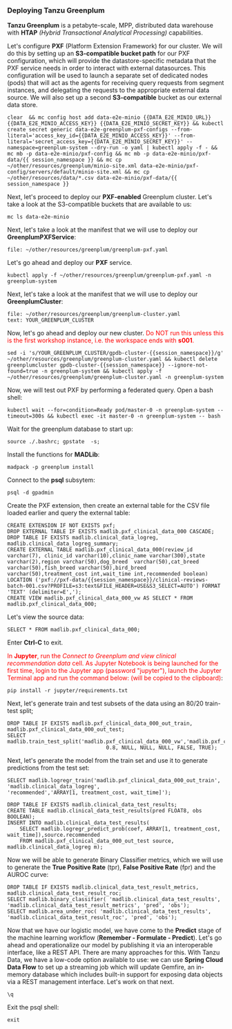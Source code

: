 
### Deploying Tanzu Greenplum

**Tanzu Greenplum** is a petabyte-scale, MPP,  distributed data warehouse with **HTAP** _(Hybrid Transactional Analytical Processing)_ capabilities.

Let's configure **PXF** (Platform Extension Framework) for our cluster. We will do this by setting up an **S3-compatible bucket path** for our PXF configuration, which will provide the datastore-specific metadata that the PXF service needs in order to interact with external datasources. This configuration will be used to launch a separate set of dedicated nodes (pods) that will act as the agents for receiving query requests from segment instances, and delegating the requests to the appropriate external data source. We will also set up a second **S3-compatible**  bucket as our external data store. 

```execute
clear  && mc config host add data-e2e-minio {{DATA_E2E_MINIO_URL}} {{DATA_E2E_MINIO_ACCESS_KEY}} {{DATA_E2E_MINIO_SECRET_KEY}} && kubectl create secret generic data-e2e-greenplum-pxf-configs --from-literal='access_key_id={{DATA_E2E_MINIO_ACCESS_KEY}}' --from-literal='secret_access_key={{DATA_E2E_MINIO_SECRET_KEY}}' --namespace=greenplum-system --dry-run -o yaml | kubectl apply -f - && mc mb -p data-e2e-minio/pxf-config && mc mb -p data-e2e-minio/pxf-data/{{ session_namespace }} && mc cp ~/other/resources/greenplum/minio-site.xml data-e2e-minio/pxf-config/servers/default/minio-site.xml && mc cp ~/other/resources/data/*.csv data-e2e-minio/pxf-data/{{ session_namespace }}
```

Next, let's proceed to deploy our **PXF-enabled** Greenplum cluster. Let's take a look at the S3-compatible buckets that are available to us:

```execute
mc ls data-e2e-minio
```

Next, let's take a look at the manifest that we will use to deploy our **GreenplumPXFService**:

```editor:open-file
file: ~/other/resources/greenplum/greenplum-pxf.yaml
```

Let's go ahead and deploy our **PXF** service.

```execute
kubectl apply -f ~/other/resources/greenplum/greenplum-pxf.yaml -n greenplum-system
```

Next, let's take a look at the manifest that we will use to deploy our **GreenplumCluster**:
```editor:select-matching-text
file: ~/other/resources/greenplum/greenplum-cluster.yaml
text: YOUR_GREENPLUM_CLUSTER
```

Now, let's go ahead and deploy our new cluster.
<font color="red">Do NOT run this unless this is the first workshop instance, i.e. the workspace ends with **s001**.</font>
```execute
sed -i 's/YOUR_GREENPLUM_CLUSTER/gpdb-cluster-{{session_namespace}}/g' ~/other/resources/greenplum/greenplum-cluster.yaml && kubectl delete greenplumcluster gpdb-cluster-{{session_namespace}} --ignore-not-found=true -n greenplum-system && kubectl apply -f ~/other/resources/greenplum/greenplum-cluster.yaml -n greenplum-system
```

Now, we will test out PXF by performing a federated query. Open a bash shell:
```execute
kubectl wait --for=condition=Ready pod/master-0 -n greenplum-system --timeout=300s && kubectl exec -it master-0 -n greenplum-system -- bash
```

Wait for the greenplum database to start up:
```execute
source ./.bashrc; gpstate  -s;
```

Install the functions for **MADLib**:
```execute
madpack -p greenplum install
```

Connect to the **psql** subsytem:
```execute
psql -d gpadmin
```

Create the PXF extension, then create an external table for the CSV file loaded earlier and query the external table:
```execute
CREATE EXTENSION IF NOT EXISTS pxf;
DROP EXTERNAL TABLE IF EXISTS madlib.pxf_clinical_data_000 CASCADE;
DROP TABLE IF EXISTS madlib.clinical_data_logreg, madlib.clinical_data_logreg_summary;
CREATE EXTERNAL TABLE madlib.pxf_clinical_data_000(review_id varchar(7), clinic_id varchar(10),clinic_name varchar(300),state varchar(2),region varchar(50),dog_breed  varchar(50),cat_breed varchar(50),fish_breed varchar(50),bird_breed varchar(50),treatment_cost int,wait_time int,recommended boolean)  LOCATION ('pxf://pxf-data/{{session_namespace}}/clinical-reviews-batch-001.csv?PROFILE=s3:text&FILE_HEADER=USE&S3_SELECT=AUTO') FORMAT 'TEXT' (delimiter=E',');
CREATE VIEW madlib.pxf_clinical_data_000_vw AS SELECT * FROM madlib.pxf_clinical_data_000;
```

Let's view the source data: 
```execute
SELECT * FROM madlib.pxf_clinical_data_000;
```
Enter **Ctrl-C** to exit.

<font color="red">In **Jupyter**, run the *Connect to Greenplum and view clinical recommendation data* cell. As Jupyter Notebook is being launched for the first time, login to the Jupyter app (password "jupyter"), launch the Jupyter Terminal app and run the command below: (will be copied to the clipboard)</font>:
```copy
pip install -r jupyter/requirements.txt
```

Next, let's generate train and test subsets of the data using an 80/20 train-test split;
```execute
DROP TABLE IF EXISTS madlib.pxf_clinical_data_000_out_train, madlib.pxf_clinical_data_000_out_test;
SELECT madlib.train_test_split('madlib.pxf_clinical_data_000_vw','madlib.pxf_clinical_data_000_out',
                                0.8, NULL, NULL, NULL, FALSE, TRUE);

```

Next, let's generate the model from the train set and use it to generate predictions from the test set:
```execute
SELECT madlib.logregr_train('madlib.pxf_clinical_data_000_out_train',
'madlib.clinical_data_logreg',
'recommended','ARRAY[1, treatment_cost, wait_time]');

DROP TABLE IF EXISTS madlib.clinical_data_test_results;
CREATE TABLE madlib.clinical_data_test_results(pred FLOAT8, obs BOOLEAN);
INSERT INTO madlib.clinical_data_test_results(
    SELECT madlib.logregr_predict_prob(coef, ARRAY[1, treatment_cost, wait_time]),source.recommended
    FROM madlib.pxf_clinical_data_000_out_test source, madlib.clinical_data_logreg m);
```

Now we will be able to generate Binary Classifier metrics, which we will use to generate the **True Positive Rate** (tpr), **False Positive Rate** (fpr) and the AUROC curve:
```execute
DROP TABLE IF EXISTS madlib.clinical_data_test_result_metrics,  madlib.clinical_data_test_result_roc;
SELECT madlib.binary_classifier( 'madlib.clinical_data_test_results', 'madlib.clinical_data_test_result_metrics', 'pred', 'obs');
SELECT madlib.area_under_roc( 'madlib.clinical_data_test_results', 'madlib.clinical_data_test_result_roc', 'pred', 'obs');
```

Now that we have our logistic model, we have come to the **Predict**  stage of the machine learning workflow (**Remember - Formulate - Predict**). Let's go ahead and operationalize our model by publishing it via an interoperable interface, like a REST API. There are many approaches for this. With Tanzu Data, we have a low-code option available to use: we can use **Spring Cloud Data Flow** to set up a streaming job which will update Gemfire, an in-memory database which includes built-in support for exposing data objects via a REST management interface. Let's work on that next.

```execute
\q
```

Exit the psql shell:
```execute
exit
```